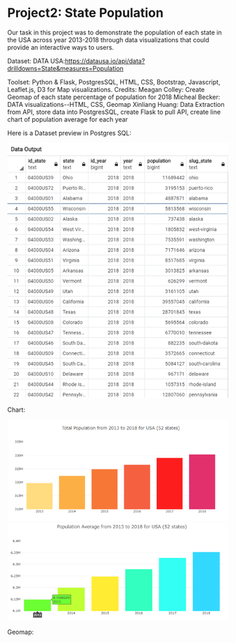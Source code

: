 # Project2: State Population
Our task in this project was to demonstrate the population of each state in the USA across year 2013-2018 through data visualizations that could provide an interactive ways to users. 

Dataset:
DATA USA:https://datausa.io/api/data?drilldowns=State&measures=Population

Toolset:
Python & Flask, PostgresSQL, HTML, CSS, Bootstrap, Javascript, Leaflet.js, D3 for Map visualizations.
Credits:
Meagan Colley: Create Geomap of each state percentage of population for 2018
Micheal Becker: DATA visualizations--HTML, CSS, Geomap
Xinliang Huang: Data Extraction from API, store data into PostgresSQL, create Flask to pull API, create line chart of population average for each year
<p> Here is a Dataset preview in Postgres SQL: </p>
<img src='Resources/population_state.png'/>

<p> Chart: </p>
<img src='Resources/total_population.png'/>
<img src='Resources/average_population.png'/>
<p> Geomap: </p>
